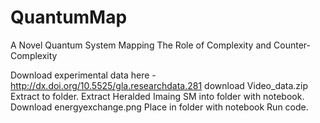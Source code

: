 # QuantumMap
A Novel Quantum System Mapping The Role of Complexity and Counter-Complexity


Download experimental data here - http://dx.doi.org/10.5525/gla.researchdata.281
download Video_data.zip
Extract to folder.
Extract Heralded Imaing SM into folder with notebook.
Download energyexchange.png
Place in folder with notebook
Run code. 
